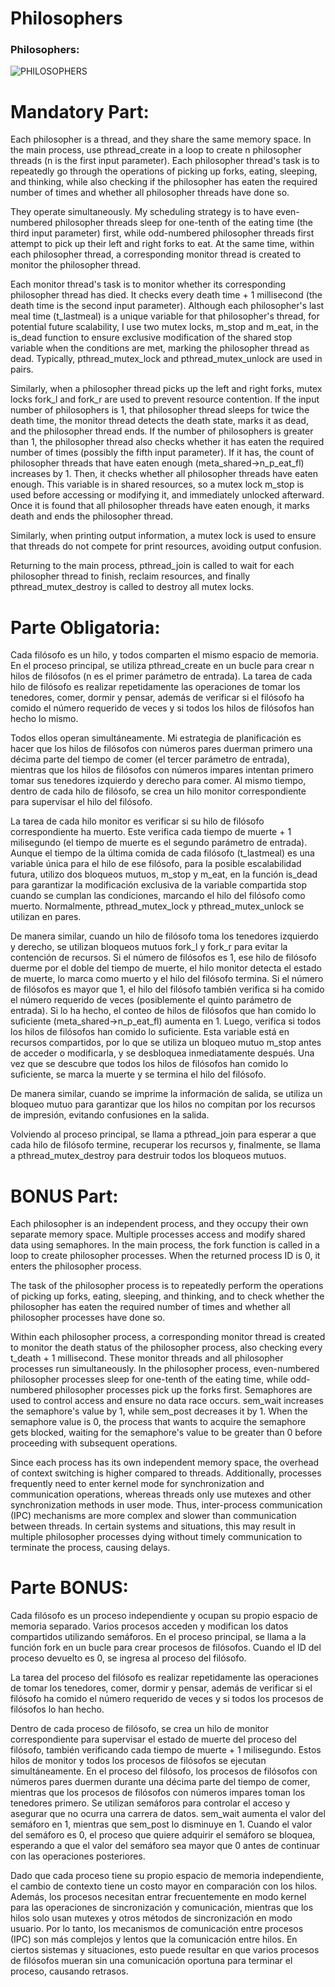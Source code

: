 # Philosophers
<h3 align="left">Philosophers:</h3>

![PHILOSOPHERS](https://github.com/ayogun/42-project-badges/blob/main/covers/cover-philosophers-bonus.png)


# Mandatory Part:

Each philosopher is a thread, and they share the same memory space. In the main process, use pthread_create in a loop to create n philosopher threads (n is the first input parameter). Each philosopher thread's task is to repeatedly go through the operations of picking up forks, eating, sleeping, and thinking, while also checking if the philosopher has eaten the required number of times and whether all philosopher threads have done so.

They operate simultaneously. My scheduling strategy is to have even-numbered philosopher threads sleep for one-tenth of the eating time (the third input parameter) first, while odd-numbered philosopher threads first attempt to pick up their left and right forks to eat. At the same time, within each philosopher thread, a corresponding monitor thread is created to monitor the philosopher thread.

Each monitor thread's task is to monitor whether its corresponding philosopher thread has died. It checks every death time + 1 millisecond (the death time is the second input parameter). Although each philosopher's last meal time (t_lastmeal) is a unique variable for that philosopher's thread, for potential future scalability, I use two mutex locks, m_stop and m_eat, in the is_dead function to ensure exclusive modification of the shared stop variable when the conditions are met, marking the philosopher thread as dead. Typically, pthread_mutex_lock and pthread_mutex_unlock are used in pairs.

Similarly, when a philosopher thread picks up the left and right forks, mutex locks fork_l and fork_r are used to prevent resource contention. If the input number of philosophers is 1, that philosopher thread sleeps for twice the death time, the monitor thread detects the death state, marks it as dead, and the philosopher thread ends. If the number of philosophers is greater than 1, the philosopher thread also checks whether it has eaten the required number of times (possibly the fifth input parameter). If it has, the count of philosopher threads that have eaten enough (meta_shared->n_p_eat_fl) increases by 1. Then, it checks whether all philosopher threads have eaten enough. This variable is in shared resources, so a mutex lock m_stop is used before accessing or modifying it, and immediately unlocked afterward. Once it is found that all philosopher threads have eaten enough, it marks death and ends the philosopher thread.

Similarly, when printing output information, a mutex lock is used to ensure that threads do not compete for print resources, avoiding output confusion.

Returning to the main process, pthread_join is called to wait for each philosopher thread to finish, reclaim resources, and finally pthread_mutex_destroy is called to destroy all mutex locks.

# Parte Obligatoria:

Cada filósofo es un hilo, y todos comparten el mismo espacio de memoria. En el proceso principal, se utiliza pthread_create en un bucle para crear n hilos de filósofos (n es el primer parámetro de entrada). La tarea de cada hilo de filósofo es realizar repetidamente las operaciones de tomar los tenedores, comer, dormir y pensar, además de verificar si el filósofo ha comido el número requerido de veces y si todos los hilos de filósofos han hecho lo mismo.

Todos ellos operan simultáneamente. Mi estrategia de planificación es hacer que los hilos de filósofos con números pares duerman primero una décima parte del tiempo de comer (el tercer parámetro de entrada), mientras que los hilos de filósofos con números impares intentan primero tomar sus tenedores izquierdo y derecho para comer. Al mismo tiempo, dentro de cada hilo de filósofo, se crea un hilo monitor correspondiente para supervisar el hilo del filósofo.

La tarea de cada hilo monitor es verificar si su hilo de filósofo correspondiente ha muerto. Este verifica cada tiempo de muerte + 1 milisegundo (el tiempo de muerte es el segundo parámetro de entrada). Aunque el tiempo de la última comida de cada filósofo (t_lastmeal) es una variable única para el hilo de ese filósofo, para la posible escalabilidad futura, utilizo dos bloqueos mutuos, m_stop y m_eat, en la función is_dead para garantizar la modificación exclusiva de la variable compartida stop cuando se cumplan las condiciones, marcando el hilo del filósofo como muerto. Normalmente, pthread_mutex_lock y pthread_mutex_unlock se utilizan en pares.

De manera similar, cuando un hilo de filósofo toma los tenedores izquierdo y derecho, se utilizan bloqueos mutuos fork_l y fork_r para evitar la contención de recursos. Si el número de filósofos es 1, ese hilo de filósofo duerme por el doble del tiempo de muerte, el hilo monitor detecta el estado de muerte, lo marca como muerto y el hilo del filósofo termina. Si el número de filósofos es mayor que 1, el hilo del filósofo también verifica si ha comido el número requerido de veces (posiblemente el quinto parámetro de entrada). Si lo ha hecho, el conteo de hilos de filósofos que han comido lo suficiente (meta_shared->n_p_eat_fl) aumenta en 1. Luego, verifica si todos los hilos de filósofos han comido lo suficiente. Esta variable está en recursos compartidos, por lo que se utiliza un bloqueo mutuo m_stop antes de acceder o modificarla, y se desbloquea inmediatamente después. Una vez que se descubre que todos los hilos de filósofos han comido lo suficiente, se marca la muerte y se termina el hilo del filósofo.

De manera similar, cuando se imprime la información de salida, se utiliza un bloqueo mutuo para garantizar que los hilos no compitan por los recursos de impresión, evitando confusiones en la salida.

Volviendo al proceso principal, se llama a pthread_join para esperar a que cada hilo de filósofo termine, recuperar los recursos y, finalmente, se llama a pthread_mutex_destroy para destruir todos los bloqueos mutuos.

# BONUS Part:

Each philosopher is an independent process, and they occupy their own separate memory space. Multiple processes access and modify shared data using semaphores. In the main process, the fork function is called in a loop to create philosopher processes. When the returned process ID is 0, it enters the philosopher process.

The task of the philosopher process is to repeatedly perform the operations of picking up forks, eating, sleeping, and thinking, and to check whether the philosopher has eaten the required number of times and whether all philosopher processes have done so.

Within each philosopher process, a corresponding monitor thread is created to monitor the death status of the philosopher process, also checking every t_death + 1 millisecond. These monitor threads and all philosopher processes run simultaneously. In the philosopher process, even-numbered philosopher processes sleep for one-tenth of the eating time, while odd-numbered philosopher processes pick up the forks first. Semaphores are used to control access and ensure no data race occurs. sem_wait increases the semaphore's value by 1, while sem_post decreases it by 1. When the semaphore value is 0, the process that wants to acquire the semaphore gets blocked, waiting for the semaphore's value to be greater than 0 before proceeding with subsequent operations.

Since each process has its own independent memory space, the overhead of context switching is higher compared to threads. Additionally, processes frequently need to enter kernel mode for synchronization and communication operations, whereas threads only use mutexes and other synchronization methods in user mode. Thus, inter-process communication (IPC) mechanisms are more complex and slower than communication between threads. In certain systems and situations, this may result in multiple philosopher processes dying without timely communication to terminate the process, causing delays.

# Parte BONUS:

Cada filósofo es un proceso independiente y ocupan su propio espacio de memoria separado. Varios procesos acceden y modifican los datos compartidos utilizando semáforos. En el proceso principal, se llama a la función fork en un bucle para crear procesos de filósofos. Cuando el ID del proceso devuelto es 0, se ingresa al proceso del filósofo.

La tarea del proceso del filósofo es realizar repetidamente las operaciones de tomar los tenedores, comer, dormir y pensar, además de verificar si el filósofo ha comido el número requerido de veces y si todos los procesos de filósofos lo han hecho.

Dentro de cada proceso de filósofo, se crea un hilo de monitor correspondiente para supervisar el estado de muerte del proceso del filósofo, también verificando cada tiempo de muerte + 1 milisegundo. Estos hilos de monitor y todos los procesos de filósofos se ejecutan simultáneamente. En el proceso del filósofo, los procesos de filósofos con números pares duermen durante una décima parte del tiempo de comer, mientras que los procesos de filósofos con números impares toman los tenedores primero. Se utilizan semáforos para controlar el acceso y asegurar que no ocurra una carrera de datos. sem_wait aumenta el valor del semáforo en 1, mientras que sem_post lo disminuye en 1. Cuando el valor del semáforo es 0, el proceso que quiere adquirir el semáforo se bloquea, esperando a que el valor del semáforo sea mayor que 0 antes de continuar con las operaciones posteriores.

Dado que cada proceso tiene su propio espacio de memoria independiente, el cambio de contexto tiene un costo mayor en comparación con los hilos. Además, los procesos necesitan entrar frecuentemente en modo kernel para las operaciones de sincronización y comunicación, mientras que los hilos solo usan mutexes y otros métodos de sincronización en modo usuario. Por lo tanto, los mecanismos de comunicación entre procesos (IPC) son más complejos y lentos que la comunicación entre hilos. En ciertos sistemas y situaciones, esto puede resultar en que varios procesos de filósofos mueran sin una comunicación oportuna para terminar el proceso, causando retrasos.

